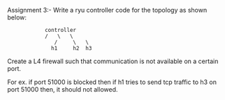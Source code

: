 Assignment 3:-
Write a ryu controller code for the topology as shown below:
	
				controller
				/   \	\
			       /     \	 \
			      h1     h2  h3
Create a L4 firewall such that communication is not available on a certain port. 

For ex. if port 51000 is blocked then if h1 tries to send tcp traffic to h3 on port 51000 then, it should not allowed.
